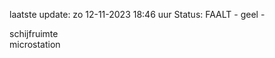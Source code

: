laatste update: 
zo 12-11-2023 18:46   uur 
Status: FAALT - geel - 
<div class="service Y">schijfruimte</div><div class="service Y">microstation</div>